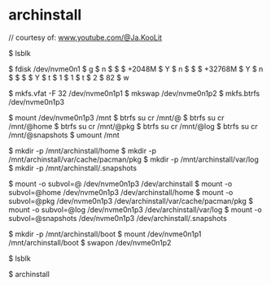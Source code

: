 # archinstall
// courtesy of: www.youtube.com/@Ja.KooLit

$ lsblk

$ fdisk /dev/nvme0n1
$ g
$ n
$  <default>
$  <default>
$  +2048M
$  Y
$ n
$  <default>
$  <default>
$  +32768M
$  Y
$ n
$  <default>
$  <default>
$  <default>
$  Y
$ t
$  1
$  1
$ t
$  2
$  82
$ w

$ mkfs.vfat -F 32 /dev/nvme0n1p1
$ mkswap /dev/nvme0n1p2
$ mkfs.btrfs /dev/nvme0n1p3

$ mount /dev/nvme0n1p3 /mnt
$ btrfs su cr /mnt/@
$ btrfs su cr /mnt/@home
$ btrfs su cr /mnt/@pkg
$ btrfs su cr /mnt/@log
$ btrfs su cr /mnt/@snapshots
$ umount /mnt

$ mkdir -p /mnt/archinstall/home
$ mkdir -p /mnt/archinstall/var/cache/pacman/pkg
$ mkdir -p /mnt/archinstall/var/log
$ mkdir -p /mnt/archinstall/.snapshots

$ mount -o subvol=@ /dev/nvme0n1p3 /dev/archinstall
$ mount -o subvol=@home /dev/nvme0n1p3 /dev/archinstall/home
$ mount -o subvol=@pkg /dev/nvme0n1p3 /dev/archinstall/var/cache/pacman/pkg
$ mount -o subvol=@log /dev/nvme0n1p3 /dev/archinstall/var/log
$ mount -o subvol=@snapshots /dev/nvme0n1p3 /dev/archinstall/.snapshots

$ mkdir -p /mnt/archinstall/boot
$ mount /dev/nvme0n1p1 /mnt/archinstall/boot
$ swapon /dev/nvme0n1p2

$ lsblk

$ archinstall
